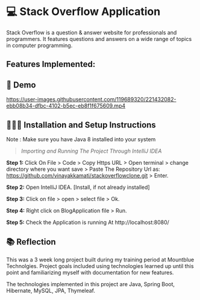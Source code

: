 # :computer: Stack Overflow Application

Stack Overflow is a question & answer website for professionals and programmers. It features questions and answers on a wide range of topics in computer programming.

  
  ## Features Implemented:
  
## :movie_camera: Demo



https://user-images.githubusercontent.com/119689320/221432082-ebb08b34-dfbc-4102-b5ec-eb8f1f675609.mp4



## 👨🏻‍💻 Installation and Setup Instructions

Note : Make sure you have Java 8 installed into your system

> *Importing and Running The Project Through IntelliJ IDEA*

**Step 1:** Click On File > Code > Copy Https URL > Open terminal > change directory where you want save > Paste The Repository Url as: https://github.com/vinayakkamati/stackoverflowclone.git > Enter.

**Step 2:** Open IntelliJ IDEA. [Install, if not already installed]

**Step 3:** Click on file > open > select file > Ok.

**Step 4:** Right click on BlogApplication file > Run.

**Step 5:** Check the Application is running At http://localhost:8080/

## :books: Reflection

This was a 3 week long project built during my training period at Mountblue Technolgies. Project goals included using technologies learned up until this point and familiarizing myself with documentation for new features.

The technologies implemented in this project are Java, Spring Boot, Hibernate, MySQL, JPA, Thymeleaf.
